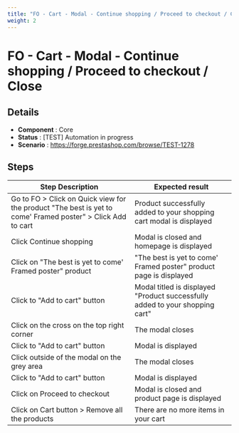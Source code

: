 ```yaml
---
title: "FO - Cart - Modal - Continue shopping / Proceed to checkout / Close"
weight: 2
---
```


# FO - Cart - Modal - Continue shopping / Proceed to checkout / Close
## Details
* **Component** : Core
* **Status** : [TEST] Automation in progress
* **Scenario** : https://forge.prestashop.com/browse/TEST-1278

## Steps
| Step Description | Expected result |
| ----- | ----- |
| Go to FO > Click on Quick view for the product "The best is yet to come' Framed poster" > Click Add to cart | Product successfully added to your shopping cart modal is displayed |
| Click Continue shopping | Modal is closed and homepage is displayed |
| Click on "The best is yet to come' Framed poster" product | "The best is yet to come' Framed poster" product page is displayed |
| Click to "Add to cart" button | Modal titled is displayed "Product successfully added to your shopping cart" |
| Click on the cross on the top right corner | The modal closes |
| Click to "Add to cart" button | Modal is displayed |
| Click outside of the modal on the grey area | The modal closes |
| Click to "Add to cart" button | Modal is displayed |
| Click on Proceed to checkout | Modal is closed and product page is displayed |
| Click on Cart button > Remove all the products | There are no more items in your cart |
